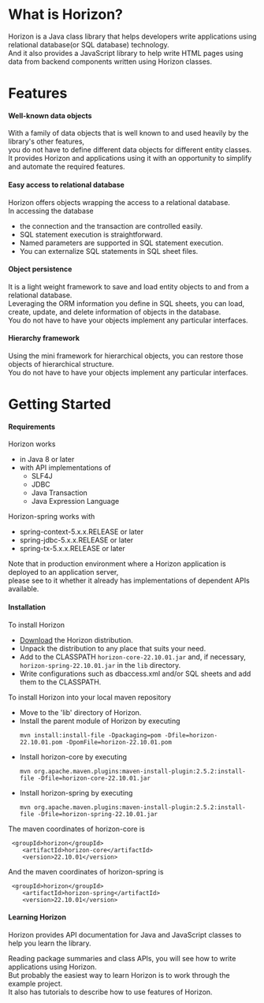 <h1>What is Horizon?</h1>
<p>Horizon is a Java class library that helps developers write applications using relational database(or SQL database) technology.<br>
And it also provides a JavaScript library to help write HTML pages using data from backend components written using Horizon classes.
</p>
<h1>Features</h1>
<h4>Well-known data objects</h4>
<p>With a family of data objects that is well known to and used heavily by the library's other features,<br>
you do not have to define different data objects for different entity classes.<br>
It provides Horizon and applications using it with an opportunity to simplify and automate the required features.
</p>
<h4>Easy access to relational database</h4>
<p>Horizon offers objects wrapping the access to a relational database.<br>
In accessing the database
<ul><li>the connection and the transaction are controlled easily.</li>
	<li>SQL statement execution is straightforward.</li>
	<li>Named parameters are supported in SQL statement execution.</li>
	<li>You can externalize SQL statements in SQL sheet files.</li>
</ul>
</p>
<h4>Object persistence</h4>
<p>It is a light weight framework to save and load entity objects to and from a relational database.<br>
Leveraging the ORM information you define in SQL sheets,
you can load, create, update, and delete information of objects in the database.<br />
You do not have to have your objects implement any particular interfaces. 
</p>
<h4>Hierarchy framework</h4>
<p>Using the mini framework for hierarchical objects, you can restore those objects of hierarchical structure.<br />
You do not have to have your objects implement any particular interfaces. 
</p>
<h1>Getting Started</h1>
<h4 id="requirements">Requirements</h4>
Horizon works
<ul><li>in Java 8 or later</li>
	<li>with API implementations of
		<ul><li>SLF4J</li>
			<li>JDBC</li>
			<li>Java Transaction</li>
			<li>Java Expression Language</li>
		</ul>
	</li>
</ul>
Horizon-spring works with
<ul><li>spring-context-5.x.x.RELEASE or later</li>
	<li>spring-jdbc-5.x.x.RELEASE or later</li>
	<li>spring-tx-5.x.x.RELEASE or later</li>
</ul>
Note that in production environment where a Horizon application is deployed to an application server,<br />
please see to it whether it already has implementations of dependent APIs available.
<h4 id="installation">Installation</h4>
To install Horizon
<ul><li><a href="https://sourceforge.net/projects/java-horizon/">Download</a> the Horizon distribution.</li>
	<li>Unpack the distribution to any place that suits your need.</li>
	<li>Add to the CLASSPATH <code>horizon-core-22.10.01.jar</code> and, if necessary, <code>horizon-spring-22.10.01.jar</code> in the <code>lib</code> directory.</li>
	<li>Write configurations such as dbaccess.xml and/or SQL sheets and add them to the CLASSPATH.</li>
</ul>
To install Horizon into your local maven repository
<ul><li>Move to the 'lib' directory of Horizon.</li>
	<li>Install the parent module of Horizon by executing
		<pre><code>mvn install:install-file -Dpackaging=pom -Dfile=horizon-22.10.01.pom -DpomFile=horizon-22.10.01.pom</code></pre>
	</li>
	<li>Install horizon-core by executing
		<pre><code>mvn org.apache.maven.plugins:maven-install-plugin:2.5.2:install-file -Dfile=horizon-core-22.10.01.jar</code></pre>
	</li>
	<li>Install horizon-spring by executing
		<pre><code>mvn org.apache.maven.plugins:maven-install-plugin:2.5.2:install-file -Dfile=horizon-spring-22.10.01.jar</code></pre>
	</li>
</ul>
The maven coordinates of horizon-core is
<pre><code>	&lt;groupId>horizon&lt;/groupId>
	&lt;artifactId>horizon-core&lt;/artifactId>
	&lt;version>22.10.01&lt;/version></code></pre>
And the maven coordinates of horizon-spring is
<pre><code>	&lt;groupId>horizon&lt;/groupId>
	&lt;artifactId>horizon-spring&lt;/artifactId>
	&lt;version>22.10.01&lt;/version></code></pre>
<h4>Learning Horizon</h4>
<p>Horizon provides API documentation for Java and JavaScript classes to help you learn the library. 
</p>
<p>Reading package summaries and class APIs, you will see how to write applications using Horizon.<br />
But probably the easiest way to learn Horizon is to work through the example project.<br />
It also has tutorials to describe how to use features of Horizon.
</p>
